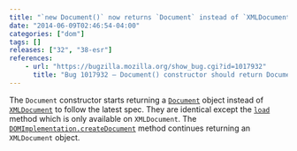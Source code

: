 ```yaml
---
title: "`new Document()` now returns `Document` instead of `XMLDocument`"
date: "2014-06-09T02:46:54-04:00"
categories: ["dom"]
tags: []
releases: ["32", "38-esr"]
references:
    - url: "https://bugzilla.mozilla.org/show_bug.cgi?id=1017932"
      title: "Bug 1017932 – Document() constructor should return Document object (not XMLDocument)"
---
```

The `Document` constructor starts returning a [`Document`](https://developer.mozilla.org/docs/Web/API/Document) object instead of [`XMLDocument`](https://developer.mozilla.org/docs/Web/API/XMLDocument) to follow the latest spec. They are identical except the [`load`](https://developer.mozilla.org/docs/Web/API/XMLDocument.load) method which is only available on `XMLDocument`. The [`DOMImplementation.createDocument`](https://developer.mozilla.org/docs/Web/API/DOMImplementation.createDocument) method continues returning an `XMLDocument` object.
